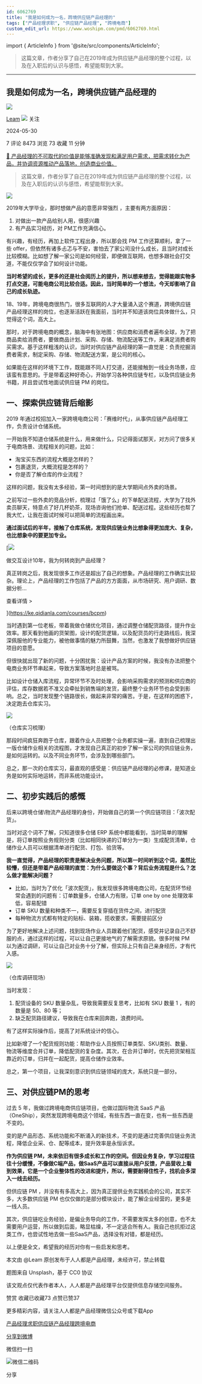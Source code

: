 ```yaml
---
id: 6062769
title: "我是如何成为一名，跨境供应链产品经理的"
tags: ["产品经理求职", "供应链产品经理", "跨境电商"]
custom_edit_url: https://www.woshipm.com/pmd/6062769.html
---
```

import { ArticleInfo } from '@site/src/components/ArticleInfo';

<ArticleInfo
    author="Leam"
    authorLink="https://www.woshipm.com/u/660532"
    published="2024-05-30"
    views={8473}
    comments={7}
    collects={73}
/>

> 这篇文章，作者分享了自己在2019年成为供应链产品经理的整个过程，以及在入职后的认识与感悟，希望能帮到大家。

---

## 我是如何成为一名，跨境供应链产品经理的

[![](https://static.woshipm.com/view/woshipm_api_def_20231116130538_3546.jpg?imageView2/1/w/72/h/72/q/100)](https://www.woshipm.com/u/660532)

[Leam](https://www.woshipm.com/u/660532) ![](https://static.woshipm.com/tag/1101_1@2x.png) 关注

2024-05-30

7 评论 8473 浏览 73 收藏 11 分钟

[🔗 产品经理的不可取代的价值是能够准确发现和满足用户需求，把需求转化为产品，并协调资源推动产品落地，创造商业价值。](https://ke.qidianla.com/courses/90pm)

> 这篇文章，作者分享了自己在2019年成为供应链产品经理的整个过程，以及在入职后的认识与感悟，希望能帮到大家。

![](https://image.woshipm.com/2023/04/14/b3e1a9a0-da8d-11ed-aeb8-00163e0b5ff3.png)

2019年大学毕业，那时想做产品的意愿非常强烈 ，主要有两方面原因：

1.  对做出一款产品给别人用，很感兴趣
2.  有产品实习经历，对 PM工作充满信心。

有兴趣，有经历，再加上软件工程出身，所以那会找 PM 工作还算顺利，拿了一些 offer，但依然有诸多忐忑与不安，害怕去了家公司没什么成长，且当时对成长比较模糊。比如想了解一家公司是如何经营，即便做互联网，也想多跟社会打交道，不能仅仅学会了如何设计功能。

**当时希望的成长，更多的还是社会阅历上的提升，所以想来想去，觉得能跟实物多打点交道，可能电商公司比较合适。因此，当时简单的一个想法，今天却影响了自己的成长轨迹。**

18、19年，跨境电商很热门，很多互联网的人才大量涌入这个赛道，跨境供应链产品经理这样的岗位，也逐渐活跃在我面前，当时并不知道该岗位具体做什么，只觉得这个词，高大上。

那时，对于跨境电商的概念，脑海中有张地图：供应商和消费者遍布全球，为了把商品卖给消费者，要做商品计划、采购、存储、物流配送等工作，来满足消费者购买需求。基于这样粗浅的认识，当时对供应链产品经理的第一直觉是：负责挖掘消费者需求，制定采购、存储、物流配送方案，是公司的核心。

如果能在这样的环境下工作，既能跟不同人打交道，还能接触到一线业务场景，应该蛮有意思的。于是带着这种好奇心，开始学习各种供应链专栏，以及供应链业务书籍，并且尝试性地面试供应链 PM 的岗位。

## 一、探索供应链背后缩影

2019 年通过校招加入一家跨境电商公司：「赛维时代」，从事供应链产品经理工作，负责设计仓储系统。

一开始我不知道仓储系统是什么，用来做什么，只记得面试那天，对方问了很多关于电商场景、流程相关的问题，比如：

*   淘宝买东西的流程大概是怎样的？
*   包裹退货，大概流程是怎样的？
*   你是否了解仓库的作业流程？

这样的问题，我没有太多经验，第一时间想到的是大学期间点外卖的场景。

之前写过一些外卖的竞品分析，梳理过「饿了么」的下单配送流程，大学为了找外卖员聊天，特意点了好几杯奶茶，现场咨询他们抢单、配送过程。这些经历也帮了我大忙，让我在面试时候可以把简单的流程画出来。

**通过面试后的半年，接触了仓库系统，发现供应链业务比想象得更加庞大、复杂，也比想象中的要更加专业。**

[![](https://image.woshipm.com/2023/08/02/769bf6f4-30e6-11ee-b3cb-00163e0b5ff3.png)

做交互设计10年，我为何转岗到产品经理？

真正转岗之后，我发现很多工作还是超出了自己的想象。产品经理的工作确实比较杂。理论上，产品经理的工作包括了产品的方方面面，从市场研究、用户调研、数据分析...

查看详情 >

](https://ke.qidianla.com/courses/bcpm)

当时遇到第一位老板，带着我做仓储优化项目，通过调整仓储配货路径，提升作业效率。那天看到他画的货架图，设计的配货逻辑，以及配货员的行走路线后，我深深佩服他的专业能力，被他做事情的魅力所鼓舞，当然，也激发了我想做好供应链项目的意愿。

但很快就出现了新的问题，十分困扰我：设计产品方案的时候，我没有办法把整个电商业务环节串起来，导致方案落地时总是被骂。

比如设计仓储入库流程，异常环节不及时处理，会影响采购需求的预测和供应商的评估，库存数据若不准又会牵扯到销售端的发货，最终整个业务环节也会受到影响。总之，当时发现整个链路很长，做起来非常的痛苦。于是，在这样的困惑下，决定跑去仓库实习。

![](https://image.woshipm.com/2024/05/30/9f8970c6-1e22-11ef-82d8-00163e0b5ff3.png)

（仓库实习梳理）

那段时间疯狂奔跑于仓库，跟着作业人员把整个业务都实操一遍，直到自己梳理出一版仓储作业相关的流程图，才发现自己真正的初步了解一家公司的供应链业务，是如何运转的。以及不同业务环节，会涉及到哪些部门。

总之，那一次的仓库实习，最直观的感受是：供应链产品经理的必修课，是知道业务是如何实际地运转，而非系统功能设计。

## 二、初步实践后的感慨

后来以跨境仓储\\物流产品经理的身份，开始做自己的第一个供应链项目：「波次配货」。

当时对这个词不了解，只知道很多仓储 ERP 系统中都能看到，当时简单的理解是，将订单按照业务规则分类（比如相同快递的订单分为一类）生成配货清单，仓储作业人员可以根据清单进行配货、打包、验货等。

**我一直觉得，产品经理的职责是解决业务问题，所以第一时间听到这个词，虽然比较懵，但还是带着产品经理的直觉：为什么要做这个事？背后业务流程是什么？怎么做才能解决问题？**

*   比如，当时为了优化「波次配货」，我发现很多跨境电商公司，在配货环节经常会遇到的问题有：订单数量多，仓储人力有限，订单 one by one 处理效率低，容易配错
*   订单 SKU 数量和种类不一，需要反复穿插在货件之间，进行配货
*   每种物流方式都有特定的贴标、装箱，揽收要求，需要提前区分

为了更好地解决上述问题，找到现场作业人员跟着他们配货，感受并记录自己不舒服的点，通过这样的过程，可以让自己更接地气的了解需求原貌。很多时候 PM 以为通过调研，可以让自己对业务十分了解，但实际上只有自己亲身经历，才有代入感。

![](https://image.woshipm.com/2024/05/30/f2b78df0-1e22-11ef-9082-00163e0b5ff3.jpg)

（仓库调研现场）

当时发现：

1.  配货设备的 SKU 数量杂乱，导致我需要反复思考，比如有 SKU 数量 1 ，有的数量是 50、80 等；
2.  缺乏配货路径建议，导致我在仓库来回奔跑，浪费时间。

有了这样实际操作后，提高了对系统设计的信心。

比如新增了一个配货规则功能：帮助作业人员按照订单类型、SKU类别、数量、物流等维度合并订单，降低配货的复杂度。其次，在合并订单时，优先把货架相互靠近的订单，归并在一起配货，提高仓储作业效率。

总之，第一个项目，让我深刻意识到供应链领域的庞大，系统只是一部分。

## 三、对供应链PM的思考

过去 5 年，我做过跨境电商供应链项目，也做过国际物流 SaaS 产品（OneShip），突然发现跨境电商这个领域，有些东西一直在变，也有一些东西是不变的。

变的是产品形态、系统功能和不断涌入的新技术，不变的是通过完善供应链业务流程，降低企业采、仓、配等成本，提升效率是永恒诉求。

**作为供应链 PM，未来依旧有很多成长和工作的空间。但因业务复杂，学习过程往往十分缓慢，不像做C端产品，做SaaS产品可以直接从用户反馈，产品营收上看到效果，它是一个企业整体性的改进和提升，所以，需要耐得住性子，找机会多深入一线去经历。**

但供应链 PM ，并没有有多高大上，因为真正提供业务实践机会的公司，其实不多，大多数供应链 PM 也仅仅做的是部分模块设计，能了解企业经营的，更多是一线人员。

其次，供应链吃业务经验，是偏业务导向的工作，不需要发挥太多的创意，也不太需要用户运营，所以做到后面，略显枯燥，不一定适合所有人。我自己也抗拒过这类工作，也尝试性地去做一些SaaS产品，选择没有对错，都是经历。

以上便是全文，希望我的经历对你有一些启发和思考。

本文由 @Leam 原创发布于人人都是产品经理，未经许可，禁止转载

题图来自 Unsplash，基于 CC0 协议

该文观点仅代表作者本人，人人都是产品经理平台仅提供信息存储空间服务。

赞赏 收藏已收藏73 点赞已赞37

更多精彩内容，请关注人人都是产品经理微信公众号或下载App

[产品经理求职](https://www.woshipm.com/tag/%e4%ba%a7%e5%93%81%e7%bb%8f%e7%90%86%e6%b1%82%e8%81%8c)[供应链产品经理](https://www.woshipm.com/tag/%e4%be%9b%e5%ba%94%e9%93%be%e4%ba%a7%e5%93%81%e7%bb%8f%e7%90%86)[跨境电商](https://www.woshipm.com/tag/%e8%b7%a8%e5%a2%83%e7%94%b5%e5%95%86)

[分享到微博](https://service.weibo.com/share/share.php?appkey=2775287854&title=我是如何成为一名，跨境供应链产品经理的&url=https://www.woshipm.com/pmd/6062769.html&pic=https://image.woshipm.com/2023/04/14/b3e1a9a0-da8d-11ed-aeb8-00163e0b5ff3.png)

微信扫一扫

![微信二维码](https://api.pwmqr.com/qrcode/create/?url=https://www.woshipm.com/pmd/6062769.html)

分享